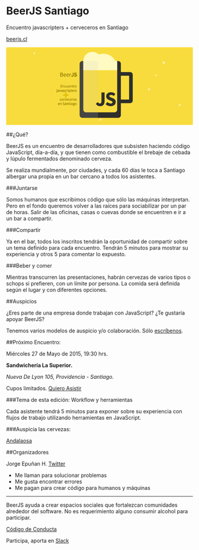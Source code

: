 # BeerJS Santiago

Encuentro javascripters + cerveceros en Santiago

[beerjs.cl](http://www.beerjs.cl/)

![BeerJS](https://raw.githubusercontent.com/beerjs/santiago/master/images/beerjs.png)

##¿Qué?

BeerJS es un encuentro de desarrolladores que subsisten haciendo código JavaScript, día-a-día, y que tienen como combustible el brebaje de cebada y lúpulo fermentados denominado cerveza.

Se realiza mundialmente, por ciudades, y cada 60 días le toca a Santiago albergar una propia en un bar cercano a todos los asistentes.

###Juntarse

Somos humanos que escribimos código que sólo las máquinas interpretan. Pero en el fondo queremos volver a las raíces para sociabilizar por un par de horas. Salir de las oficinas, casas o cuevas donde se encuentren e ir a un bar a compartir.

###Compartir

Ya en el bar, todos los inscritos tendrán la oportunidad de compartir sobre un tema definido para cada encuentro. Tendrán 5 minutos para mostrar su experiencia y otros 5 para comentar lo expuesto.

###Beber y comer

Mientras transcurren las presentaciones, habrán cervezas de varios tipos o schops si prefieren, con un límite por persona. La comida será definida según el lugar y con diferentes opciones.

##Auspicios

¿Eres parte de una empresa donde trabajan con JavaScript? ¿Te gustaría apoyar BeerJS?

Tenemos varios modelos de auspicio y/o colaboración. Sólo [escríbenos](mailto:salud@beerjs.cl).

##Próximo Encuentro:

Miércoles 27 de Mayo de 2015, 19:30 hrs.

**Sandwichería La Superior.**

*Nueva De Lyon 105, Providencia - Santiago.*

Cupos limitados. [Quiero Asistir](https://guestlistapp.com/events/324759)


###Tema de esta edición: Workflow y herramientas

Cada asistente tendrá 5 minutos para exponer sobre su experiencia con flujos de trabajo utilizando herramientas en JavaScript.

###Auspicia las cervezas:

[Andalaosa](http://www.andalaosa.cl)

##Organizadores

Jorge Epuñan H. [Twitter](http://www.twitter.com/csslab)

- Me llaman para solucionar problemas 
- Me gusta encontrar errores 
- Me pagan para crear código para humanos y máquinas

---

BeerJS ayuda a crear espacios sociales que fortalezcan comunidades alrededor del software. No es requerimiento alguno consumir alcohol para participar.

[Código de Conducta](http://es.confcodeofconduct.com/)

Participa, aporta en [Slack](http://www.hashtagchile.com/#postula)
